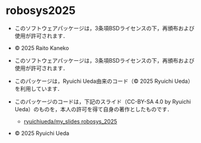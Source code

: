 # robosys2025
- このソフトウェアパッケージは，3条項BSDライセンスの下，再頒布および使用が許可されます．
- © 2025 Raito Kaneko

- このソフトウェアパッケージは，3条項BSDライセンスの下，再頒布および使用が許可されます．
- このパッケージは，Ryuichi Ueda由来のコード（© 2025 Ryuichi Ueda）を利用しています．
- このパッケージのコードは，下記のスライド（CC-BY-SA 4.0 by Ryuichi Ueda）のものを，本人の許可を得て自身の著作としたものです．
    - [ryuichiueda/my_slides robosys_2025](https://github.com/ryuichiueda/slides_marp/tree/master/prob_robotics_2025)
- © 2025 Ryuichi Ueda

